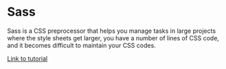 # Sass

Sass is a CSS preprocessor that helps you manage tasks in large projects where the style sheets get larger, you have a number of lines of CSS code, and it becomes difficult to maintain your CSS codes.

[Link to tutorial](https://www.freecodecamp.org/news/how-to-use-sass-with-css/)